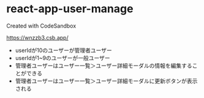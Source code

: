 # react-app-user-manage
Created with CodeSandbox

https://wnzzb3.csb.app/

- userIdが10のユーザーが管理者ユーザー
- userIdが1~9のユーザーが一般ユーザー
- 管理者ユーザーはユーザー一覧＞ユーザー詳細モーダルの情報を編集することができる
- 管理者ユーザーはユーザー一覧＞ユーザー詳細モーダルに更新ボタンが表示される
